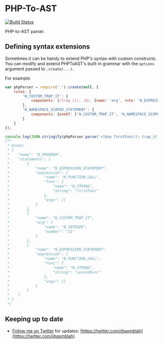 PHP-To-AST
==========

[![Build Status](https://secure.travis-ci.org/uniter/phptoast.png?branch=master)](http://travis-ci.org/uniter/phptoast)

PHP-to-AST parser.

Defining syntax extensions
--------------------------
Sometimes it can be handy to extend PHP's syntax with custom constructs.
You can modify and extend PHPToAST's built-in grammar with the `options` argument passed to `.create(...)`.

For example:
```javascript
var phpParser = require('.').create(null, {
    rules: {
        'N_CUSTOM_TRAP_IT': {
            components: [/trap_it/, /@/, {name: 'arg', rule: 'N_EXPRESSION'}, /;/]
        },
        'N_NAMESPACE_SCOPED_STATEMENT': {
            components: {oneOf: ['N_CUSTOM_TRAP_IT', 'N_NAMESPACE_SCOPED_STATEMENT']}
        }
    }
});

console.log(JSON.stringify(phpParser.parse('<?php firstFunc(); trap_it @ 21; secondFunc();'), null, 4));
/**
 * Gives:
 * {
 *    "name": "N_PROGRAM",
 *    "statements": [
 *        {
 *            "name": "N_EXPRESSION_STATEMENT",
 *            "expression": {
 *                "name": "N_FUNCTION_CALL",
 *                "func": {
 *                    "name": "N_STRING",
 *                    "string": "firstFunc"
 *                },
 *                "args": []
 *            }
 *        },
 *        {
 *            "name": "N_CUSTOM_TRAP_IT",
 *            "arg": {
 *                "name": "N_INTEGER",
 *                "number": "21"
 *            }
 *        },
 *        {
 *            "name": "N_EXPRESSION_STATEMENT",
 *            "expression": {
 *                "name": "N_FUNCTION_CALL",
 *                "func": {
 *                    "name": "N_STRING",
 *                    "string": "secondFunc"
 *                },
 *                "args": []
 *            }
 *        }
 *    ]
 * }
 */
```

Keeping up to date
------------------
- [Follow me on Twitter](https://twitter.com/@asmblah) for updates: [https://twitter.com/@asmblah](https://twitter.com/@asmblah)
